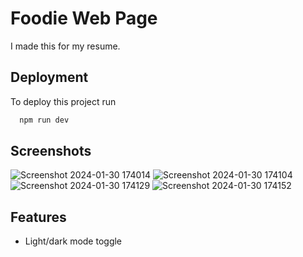 
# Foodie Web Page

I made this for my resume.


## Deployment

To deploy this project run

```bash
  npm run dev
```


## Screenshots

![Screenshot 2024-01-30 174014](https://github.com/SheikhSameer000/Foodie/assets/146000453/ac56c676-16d7-4661-8756-d859bd7f5545)
![Screenshot 2024-01-30 174104](https://github.com/SheikhSameer000/Foodie/assets/146000453/f63ea74f-fc71-4a5e-8661-0be1caeb6c9b)
![Screenshot 2024-01-30 174129](https://github.com/SheikhSameer000/Foodie/assets/146000453/eca064ba-9369-4a98-9fef-1e9b8880d321)
![Screenshot 2024-01-30 174152](https://github.com/SheikhSameer000/Foodie/assets/146000453/7c6e1635-e889-499e-933b-9be8070323d4)



## Features

- Light/dark mode toggle
